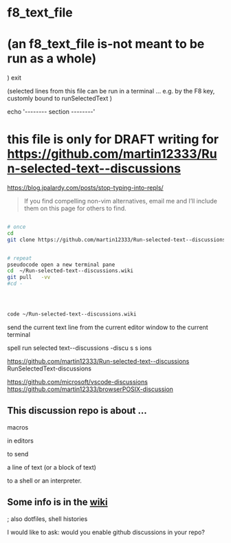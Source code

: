 
# f8_text_file
# (an f8_text_file is-not meant to be run as a whole)
)
exit

(selected lines from this file can be run in a terminal ... e.g. by the F8 key, customly bound to runSelectedText  )

echo '-------- section --------'






# this file is only for  DRAFT writing for https://github.com/martin12333/Run-selected-text--discussions








https://blog.jpalardy.com/posts/stop-typing-into-repls/

> If you find compelling non-vim alternatives, email me and I’ll include them on this page for others to find.







```bash

# once
cd
git clone https://github.com/martin12333/Run-selected-text--discussions.wiki.git


# repeat
pseudocode open a new terminal pane
cd  ~/Run-selected-text--discussions.wiki
git pull   -vv
#cd -




code ~/Run-selected-text--discussions.wiki

```





send the current text line from the current editor window to the current terminal


spell
run selected text--discussions
-discu s s ions


https://github.com/martin12333/Run-selected-text--discussions
RunSelectedText-discussions

https://github.com/microsoft/vscode-discussions
https://github.com/martin12333/browserPOSIX-discussion





## This discussion repo is about ...

macros

in editors

to send

a line of text (or a block of text)

to a shell or an interpreter.

## Some info is in the [wiki]()




; also dotfiles, shell histories




I would like to ask: would you enable github discussions in your repo?











